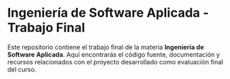# Ingeniería de Software Aplicada - Trabajo Final

Este repositorio contiene el trabajo final de la materia **Ingeniería de Software Aplicada**. Aquí encontrarás el código fuente, documentación y recursos relacionados con el proyecto desarrollado como evaluación final del curso.

